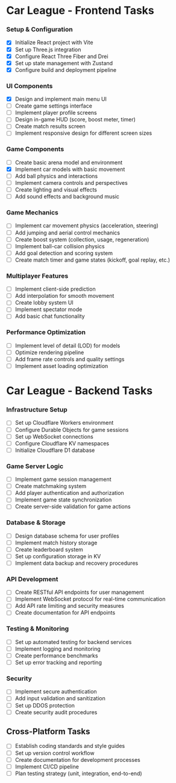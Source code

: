 # Car League - Frontend Tasks

### Setup & Configuration
- [x] Initialize React project with Vite
- [x] Set up Three.js integration
- [x] Configure React Three Fiber and Drei
- [x] Set up state management with Zustand
- [x] Configure build and deployment pipeline

### UI Components
- [x] Design and implement main menu UI
- [ ] Create game settings interface
- [ ] Implement player profile screens
- [ ] Design in-game HUD (score, boost meter, timer)
- [ ] Create match results screen
- [ ] Implement responsive design for different screen sizes

### Game Components
- [ ] Create basic arena model and environment
- [x] Implement car models with basic movement
- [ ] Add ball physics and interactions
- [ ] Implement camera controls and perspectives
- [ ] Create lighting and visual effects
- [ ] Add sound effects and background music

### Game Mechanics
- [ ] Implement car movement physics (acceleration, steering)
- [ ] Add jumping and aerial control mechanics
- [ ] Create boost system (collection, usage, regeneration)
- [ ] Implement ball-car collision physics
- [ ] Add goal detection and scoring system
- [ ] Create match timer and game states (kickoff, goal replay, etc.)

### Multiplayer Features
- [ ] Implement client-side prediction
- [ ] Add interpolation for smooth movement
- [ ] Create lobby system UI
- [ ] Implement spectator mode
- [ ] Add basic chat functionality

### Performance Optimization
- [ ] Implement level of detail (LOD) for models
- [ ] Optimize rendering pipeline
- [ ] Add frame rate controls and quality settings
- [ ] Implement asset loading optimization

# Car League - Backend Tasks

### Infrastructure Setup
- [ ] Set up Cloudflare Workers environment
- [ ] Configure Durable Objects for game sessions
- [ ] Set up WebSocket connections
- [ ] Configure Cloudflare KV namespaces
- [ ] Initialize Cloudflare D1 database

### Game Server Logic
- [ ] Implement game session management
- [ ] Create matchmaking system
- [ ] Add player authentication and authorization
- [ ] Implement game state synchronization
- [ ] Create server-side validation for game actions

### Database & Storage
- [ ] Design database schema for user profiles
- [ ] Implement match history storage
- [ ] Create leaderboard system
- [ ] Set up configuration storage in KV
- [ ] Implement data backup and recovery procedures

### API Development
- [ ] Create RESTful API endpoints for user management
- [ ] Implement WebSocket protocol for real-time communication
- [ ] Add API rate limiting and security measures
- [ ] Create documentation for API endpoints

### Testing & Monitoring
- [ ] Set up automated testing for backend services
- [ ] Implement logging and monitoring
- [ ] Create performance benchmarks
- [ ] Set up error tracking and reporting

### Security
- [ ] Implement secure authentication
- [ ] Add input validation and sanitization
- [ ] Set up DDOS protection
- [ ] Create security audit procedures

## Cross-Platform Tasks

- [ ] Establish coding standards and style guides
- [ ] Set up version control workflow
- [ ] Create documentation for development processes
- [ ] Implement CI/CD pipeline
- [ ] Plan testing strategy (unit, integration, end-to-end)